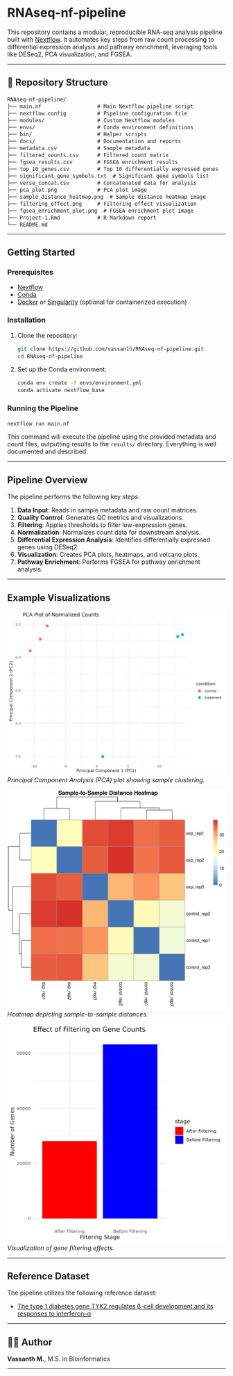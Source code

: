 # RNAseq-nf-pipeline

This repository contains a modular, reproducible RNA-seq analysis pipeline built with [Nextflow](https://www.nextflow.io/). It automates key steps from raw count processing to differential expression analysis and pathway enrichment, leveraging tools like DESeq2, PCA visualization, and FGSEA.

---

## 📁 Repository Structure

```
RNAseq-nf-pipeline/
├── main.nf                  # Main Nextflow pipeline script
├── nextflow.config          # Pipeline configuration file
├── modules/                 # Custom Nextflow modules
├── envs/                    # Conda environment definitions
├── bin/                     # Helper scripts
├── docs/                    # Documentation and reports
├── metadata.csv             # Sample metadata
├── filtered_counts.csv      # Filtered count matrix
├── fgsea_results.csv        # FGSEA enrichment results
├── top_10_genes.csv         # Top 10 differentially expressed genes
├── significant_gene_symbols.txt  # Significant gene symbols list
├── verse_concat.csv         # Concatenated data for analysis
├── pca_plot.png             # PCA plot image
├── sample_distance_heatmap.png  # Sample distance heatmap image
├── filtering_effect.png     # Filtering effect visualization
├── fgsea_enrichment_plot.png  # FGSEA enrichment plot image
├── Project-1.Rmd            # R Markdown report
└── README.md               
```

---

## Getting Started

### Prerequisites

- [Nextflow](https://www.nextflow.io/)
- [Conda](https://docs.conda.io/en/latest/)
- [Docker](https://www.docker.com/) or [Singularity](https://sylabs.io/singularity/) (optional for containerized execution)

### Installation

1. Clone the repository:
   ```bash
   git clone https://github.com/vassan1h/RNAseq-nf-pipeline.git
   cd RNAseq-nf-pipeline
   ```

2. Set up the Conda environment:
   ```bash
   conda env create -f envs/environment.yml
   conda activate nextflow_base
   ```

### Running the Pipeline

```bash
nextflow run main.nf 
```

This command will execute the pipeline using the provided metadata and count files, outputting results to the `results/` directory. Everything is well documented and described.

---

## Pipeline Overview

The pipeline performs the following key steps:

1. **Data Input**: Reads in sample metadata and raw count matrices.
2. **Quality Control**: Generates QC metrics and visualizations.
3. **Filtering**: Applies thresholds to filter low-expression genes.
4. **Normalization**: Normalizes count data for downstream analysis.
5. **Differential Expression Analysis**: Identifies differentially expressed genes using DESeq2.
6. **Visualization**: Creates PCA plots, heatmaps, and volcano plots.
7. **Pathway Enrichment**: Performs FGSEA for pathway enrichment analysis.

---

## Example Visualizations

![PCA Plot](pca_plot.png)  
*Principal Component Analysis (PCA) plot showing sample clustering.*

![Sample Distance Heatmap](sample_distance_heatmap.png)  
*Heatmap depicting sample-to-sample distances.*

![Filtering Effect](filtering_effect.png)  
*Visualization of gene filtering effects.*


---

## Reference Dataset

The pipeline utilizes the following reference dataset:

- [The type 1 diabetes gene TYK2 regulates β-cell development and its responses to interferon-α](https://www.nature.com/articles/s41467-022-34069-z)

---

## 👨‍🔬 Author

**Vassanth M.**, M.S. in Bioinformatics  

---

